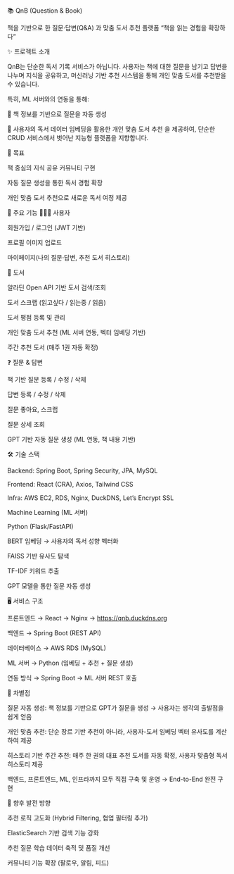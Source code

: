 📚 QnB (Question & Book)

책을 기반으로 한 질문·답변(Q&A) 과 맞춤 도서 추천 플랫폼
“책을 읽는 경험을 확장하다”

✨ 프로젝트 소개

QnB는 단순한 독서 기록 서비스가 아닙니다.
사용자는 책에 대한 질문을 남기고 답변을 나누며 지식을 공유하고,
머신러닝 기반 추천 시스템을 통해 개인 맞춤 도서를 추천받을 수 있습니다.

특히, ML 서버와의 연동을 통해:

📌 책 정보를 기반으로 질문을 자동 생성

📌 사용자의 독서 데이터 임베딩을 활용한 개인 맞춤 도서 추천
을 제공하여, 단순한 CRUD 서비스에서 벗어난 지능형 플랫폼을 지향합니다.

🎯 목표

책 중심의 지식 공유 커뮤니티 구현

자동 질문 생성을 통한 독서 경험 확장

개인 맞춤 도서 추천으로 새로운 독서 여정 제공

📌 주요 기능
🧑‍🤝‍🧑 사용자

회원가입 / 로그인 (JWT 기반)

프로필 이미지 업로드

마이페이지(나의 질문·답변, 추천 도서 히스토리)

📖 도서

알라딘 Open API 기반 도서 검색/조회

도서 스크랩 (읽고싶다 / 읽는중 / 읽음)

도서 평점 등록 및 관리

개인 맞춤 도서 추천 (ML 서버 연동, 벡터 임베딩 기반)

주간 추천 도서 (매주 1권 자동 확정)

❓ 질문 & 답변

책 기반 질문 등록 / 수정 / 삭제

답변 등록 / 수정 / 삭제

질문 좋아요, 스크랩

질문 상세 조회

GPT 기반 자동 질문 생성 (ML 연동, 책 내용 기반)


🛠 기술 스택

Backend: Spring Boot, Spring Security, JPA, MySQL

Frontend: React (CRA), Axios, Tailwind CSS

Infra: AWS EC2, RDS, Nginx, DuckDNS, Let’s Encrypt SSL

Machine Learning (ML 서버)

Python (Flask/FastAPI)

BERT 임베딩 → 사용자의 독서 성향 벡터화

FAISS 기반 유사도 탐색

TF-IDF 키워드 추출

GPT 모델을 통한 질문 자동 생성

🖥 서비스 구조

프론트엔드 → React → Nginx → https://qnb.duckdns.org

백엔드 → Spring Boot (REST API)

데이터베이스 → AWS RDS (MySQL)

ML 서버 → Python (임베딩 + 추천 + 질문 생성)

연동 방식 → Spring Boot → ML 서버 REST 호출

🌟 차별점

질문 자동 생성: 책 정보를 기반으로 GPT가 질문을 생성 → 사용자는 생각의 출발점을 쉽게 얻음

개인 맞춤 추천: 단순 장르 기반 추천이 아니라, 사용자-도서 임베딩 벡터 유사도를 계산하여 제공

히스토리 기반 주간 추천: 매주 한 권의 대표 추천 도서를 자동 확정, 사용자 맞춤형 독서 히스토리 제공

백엔드, 프론트엔드, ML, 인프라까지 모두 직접 구축 및 운영 → End-to-End 완전 구현

📌 향후 발전 방향

추천 로직 고도화 (Hybrid Filtering, 협업 필터링 추가)

ElasticSearch 기반 검색 기능 강화

추천 질문 학습 데이터 축적 및 품질 개선

커뮤니티 기능 확장 (팔로우, 알림, 피드)
